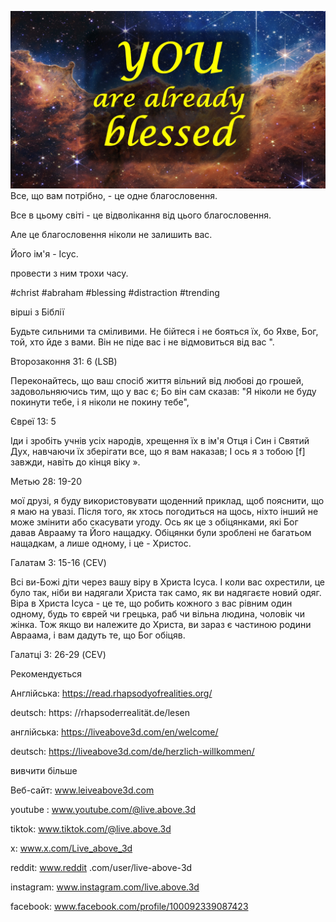 ![Video cover image](../cover.jpg)
Все, що вам потрібно, - це одне благословення.

Все в цьому світі - це відволікання від цього благословення.

Але це благословення ніколи не залишить вас.

Його ім'я - Ісус.

провести з ним трохи часу.


#christ #abraham #blessing #distraction #trending


вірші з Біблії

Будьте сильними та сміливими. Не бійтеся і не бояться їх, бо Яхве, Бог, той, хто йде з вами. Він не піде вас і не відмовиться від вас ".

Второзаконня 31: 6 (LSB)


Переконайтесь, що ваш спосіб життя вільний від любові до грошей, задовольняючись тим, що у вас є; Бо він сам сказав: "Я ніколи не буду покинути тебе, і я ніколи не покину тебе",

Євреї 13: 5

Іди і зробіть учнів усіх народів, хрещення їх в ім'я Отця і Син і Святий Дух, навчаючи їх зберігати все, що я вам наказав; І ось я з тобою [f] завжди, навіть до кінця віку ».

Метью 28: 19-20

мої друзі, я буду використовувати щоденний приклад, щоб пояснити, що я маю на увазі. Після того, як хтось погодиться на щось, ніхто інший не може змінити або скасувати угоду. Ось як це з обіцянками, які Бог давав Аврааму та Його нащадку. Обіцянки були зроблені не багатьом нащадкам, а лише одному, і це - Христос.

Галатам 3: 15-16 (CEV)

Всі ви-Божі діти через вашу віру в Христа Ісуса. І коли вас охрестили, це було так, ніби ви надягали Христа так само, як ви надягаєте новий одяг. Віра в Христа Ісуса - це те, що робить кожного з вас рівним один одному, будь то єврей чи грецька, раб чи вільна людина, чоловік чи жінка. Тож якщо ви належите до Христа, ви зараз є частиною родини Авраама, і вам дадуть те, що Бог обіцяв.

Галатці 3: 26-29 (CEV)


Рекомендується

Англійська: https://read.rhapsodyofrealities.org/

deutsch: https: //rhapsoderrealität.de/lesen

англійська: https://liveabove3d.com/en/welcome/

deutsch: https://liveabove3d.com/de/herzlich-willkommen/


вивчити більше

Веб-сайт: www.leiveabove3d.com

youtube : www.youtube.com/@live.above.3d

tiktok: www.tiktok.com/@live.above.3d

x: www.x.com/Live_above_3d

reddit: www.reddit .com/user/live-above-3d

instagram: www.instagram.com/live.above.3d

facebook: www.facebook.com/profile/100092339087423